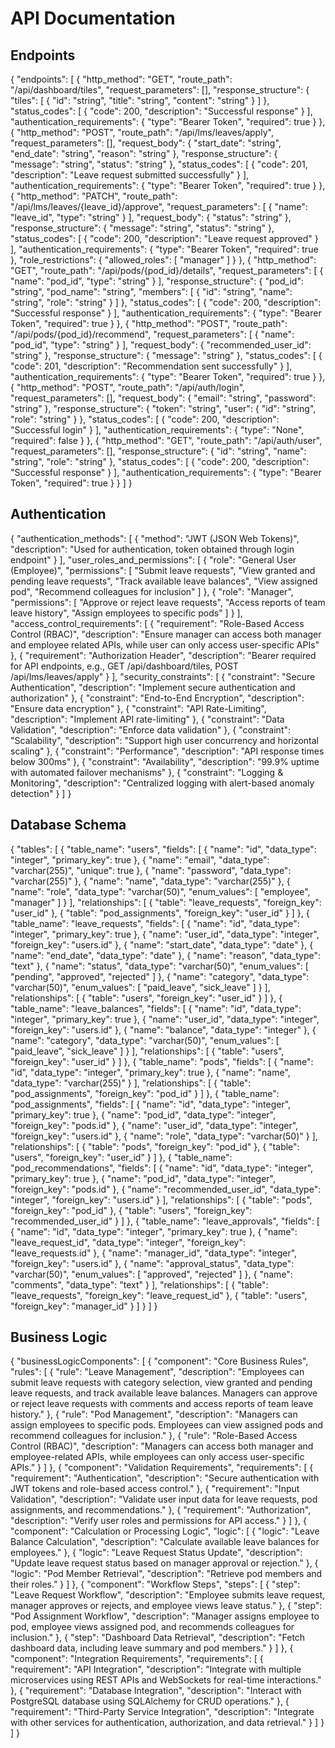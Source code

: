 
# API Documentation

## Endpoints

{
  "endpoints": [
    {
      "http_method": "GET",
      "route_path": "/api/dashboard/tiles",
      "request_parameters": [],
      "response_structure": {
        "tiles": [
          {
            "id": "string",
            "title": "string",
            "content": "string"
          }
        ]
      },
      "status_codes": [
        {
          "code": 200,
          "description": "Successful response"
        }
      ],
      "authentication_requirements": {
        "type": "Bearer Token",
        "required": true
      }
    },
    {
      "http_method": "POST",
      "route_path": "/api/lms/leaves/apply",
      "request_parameters": [],
      "request_body": {
        "start_date": "string",
        "end_date": "string",
        "reason": "string"
      },
      "response_structure": {
        "message": "string",
        "status": "string"
      },
      "status_codes": [
        {
          "code": 201,
          "description": "Leave request submitted successfully"
        }
      ],
      "authentication_requirements": {
        "type": "Bearer Token",
        "required": true
      }
    },
    {
      "http_method": "PATCH",
      "route_path": "/api/lms/leaves/{leave_id}/approve",
      "request_parameters": [
        {
          "name": "leave_id",
          "type": "string"
        }
      ],
      "request_body": {
        "status": "string"
      },
      "response_structure": {
        "message": "string",
        "status": "string"
      },
      "status_codes": [
        {
          "code": 200,
          "description": "Leave request approved"
        }
      ],
      "authentication_requirements": {
        "type": "Bearer Token",
        "required": true
      },
      "role_restrictions": {
        "allowed_roles": [
          "manager"
        ]
      }
    },
    {
      "http_method": "GET",
      "route_path": "/api/pods/{pod_id}/details",
      "request_parameters": [
        {
          "name": "pod_id",
          "type": "string"
        }
      ],
      "response_structure": {
        "pod_id": "string",
        "pod_name": "string",
        "members": [
          {
            "id": "string",
            "name": "string",
            "role": "string"
          }
        ]
      },
      "status_codes": [
        {
          "code": 200,
          "description": "Successful response"
        }
      ],
      "authentication_requirements": {
        "type": "Bearer Token",
        "required": true
      }
    },
    {
      "http_method": "POST",
      "route_path": "/api/pods/{pod_id}/recommend",
      "request_parameters": [
        {
          "name": "pod_id",
          "type": "string"
        }
      ],
      "request_body": {
        "recommended_user_id": "string"
      },
      "response_structure": {
        "message": "string"
      },
      "status_codes": [
        {
          "code": 201,
          "description": "Recommendation sent successfully"
        }
      ],
      "authentication_requirements": {
        "type": "Bearer Token",
        "required": true
      }
    },
    {
      "http_method": "POST",
      "route_path": "/api/auth/login",
      "request_parameters": [],
      "request_body": {
        "email": "string",
        "password": "string"
      },
      "response_structure": {
        "token": "string",
        "user": {
          "id": "string",
          "role": "string"
        }
      },
      "status_codes": [
        {
          "code": 200,
          "description": "Successful login"
        }
      ],
      "authentication_requirements": {
        "type": "None",
        "required": false
      }
    },
    {
      "http_method": "GET",
      "route_path": "/api/auth/user",
      "request_parameters": [],
      "response_structure": {
        "id": "string",
        "name": "string",
        "role": "string"
      },
      "status_codes": [
        {
          "code": 200,
          "description": "Successful response"
        }
      ],
      "authentication_requirements": {
        "type": "Bearer Token",
        "required": true
      }
    }
  ]
}

## Authentication

{
  "authentication_methods": [
    {
      "method": "JWT (JSON Web Tokens)",
      "description": "Used for authentication, token obtained through login endpoint"
    }
  ],
  "user_roles_and_permissions": [
    {
      "role": "General User (Employee)",
      "permissions": [
        "Submit leave requests",
        "View granted and pending leave requests",
        "Track available leave balances",
        "View assigned pod",
        "Recommend colleagues for inclusion"
      ]
    },
    {
      "role": "Manager",
      "permissions": [
        "Approve or reject leave requests",
        "Access reports of team leave history",
        "Assign employees to specific pods"
      ]
    }
  ],
  "access_control_requirements": [
    {
      "requirement": "Role-Based Access Control (RBAC)",
      "description": "Ensure manager can access both manager and employee related APIs, while user can only access user-specific APIs"
    },
    {
      "requirement": "Authorization Header",
      "description": "Bearer <token> required for API endpoints, e.g., GET /api/dashboard/tiles, POST /api/lms/leaves/apply"
    }
  ],
  "security_constraints": [
    {
      "constraint": "Secure Authentication",
      "description": "Implement secure authentication and authorization"
    },
    {
      "constraint": "End-to-End Encryption",
      "description": "Ensure data encryption"
    },
    {
      "constraint": "API Rate-Limiting",
      "description": "Implement API rate-limiting"
    },
    {
      "constraint": "Data Validation",
      "description": "Enforce data validation"
    },
    {
      "constraint": "Scalability",
      "description": "Support high user concurrency and horizontal scaling"
    },
    {
      "constraint": "Performance",
      "description": "API response times below 300ms"
    },
    {
      "constraint": "Availability",
      "description": "99.9% uptime with automated failover mechanisms"
    },
    {
      "constraint": "Logging & Monitoring",
      "description": "Centralized logging with alert-based anomaly detection"
    }
  ]
}

## Database Schema

{
  "tables": [
    {
      "table_name": "users",
      "fields": [
        {
          "name": "id",
          "data_type": "integer",
          "primary_key": true
        },
        {
          "name": "email",
          "data_type": "varchar(255)",
          "unique": true
        },
        {
          "name": "password",
          "data_type": "varchar(255)"
        },
        {
          "name": "name",
          "data_type": "varchar(255)"
        },
        {
          "name": "role",
          "data_type": "varchar(50)",
          "enum_values": [
            "employee",
            "manager"
          ]
        }
      ],
      "relationships": [
        {
          "table": "leave_requests",
          "foreign_key": "user_id"
        },
        {
          "table": "pod_assignments",
          "foreign_key": "user_id"
        }
      ]
    },
    {
      "table_name": "leave_requests",
      "fields": [
        {
          "name": "id",
          "data_type": "integer",
          "primary_key": true
        },
        {
          "name": "user_id",
          "data_type": "integer",
          "foreign_key": "users.id"
        },
        {
          "name": "start_date",
          "data_type": "date"
        },
        {
          "name": "end_date",
          "data_type": "date"
        },
        {
          "name": "reason",
          "data_type": "text"
        },
        {
          "name": "status",
          "data_type": "varchar(50)",
          "enum_values": [
            "pending",
            "approved",
            "rejected"
          ]
        },
        {
          "name": "category",
          "data_type": "varchar(50)",
          "enum_values": [
            "paid_leave",
            "sick_leave"
          ]
        }
      ],
      "relationships": [
        {
          "table": "users",
          "foreign_key": "user_id"
        }
      ]
    },
    {
      "table_name": "leave_balances",
      "fields": [
        {
          "name": "id",
          "data_type": "integer",
          "primary_key": true
        },
        {
          "name": "user_id",
          "data_type": "integer",
          "foreign_key": "users.id"
        },
        {
          "name": "balance",
          "data_type": "integer"
        },
        {
          "name": "category",
          "data_type": "varchar(50)",
          "enum_values": [
            "paid_leave",
            "sick_leave"
          ]
        }
      ],
      "relationships": [
        {
          "table": "users",
          "foreign_key": "user_id"
        }
      ]
    },
    {
      "table_name": "pods",
      "fields": [
        {
          "name": "id",
          "data_type": "integer",
          "primary_key": true
        },
        {
          "name": "name",
          "data_type": "varchar(255)"
        }
      ],
      "relationships": [
        {
          "table": "pod_assignments",
          "foreign_key": "pod_id"
        }
      ]
    },
    {
      "table_name": "pod_assignments",
      "fields": [
        {
          "name": "id",
          "data_type": "integer",
          "primary_key": true
        },
        {
          "name": "pod_id",
          "data_type": "integer",
          "foreign_key": "pods.id"
        },
        {
          "name": "user_id",
          "data_type": "integer",
          "foreign_key": "users.id"
        },
        {
          "name": "role",
          "data_type": "varchar(50)"
        }
      ],
      "relationships": [
        {
          "table": "pods",
          "foreign_key": "pod_id"
        },
        {
          "table": "users",
          "foreign_key": "user_id"
        }
      ]
    },
    {
      "table_name": "pod_recommendations",
      "fields": [
        {
          "name": "id",
          "data_type": "integer",
          "primary_key": true
        },
        {
          "name": "pod_id",
          "data_type": "integer",
          "foreign_key": "pods.id"
        },
        {
          "name": "recommended_user_id",
          "data_type": "integer",
          "foreign_key": "users.id"
        }
      ],
      "relationships": [
        {
          "table": "pods",
          "foreign_key": "pod_id"
        },
        {
          "table": "users",
          "foreign_key": "recommended_user_id"
        }
      ]
    },
    {
      "table_name": "leave_approvals",
      "fields": [
        {
          "name": "id",
          "data_type": "integer",
          "primary_key": true
        },
        {
          "name": "leave_request_id",
          "data_type": "integer",
          "foreign_key": "leave_requests.id"
        },
        {
          "name": "manager_id",
          "data_type": "integer",
          "foreign_key": "users.id"
        },
        {
          "name": "approval_status",
          "data_type": "varchar(50)",
          "enum_values": [
            "approved",
            "rejected"
          ]
        },
        {
          "name": "comments",
          "data_type": "text"
        }
      ],
      "relationships": [
        {
          "table": "leave_requests",
          "foreign_key": "leave_request_id"
        },
        {
          "table": "users",
          "foreign_key": "manager_id"
        }
      ]
    }
  ]
}

## Business Logic

{
  "businessLogicComponents": [
    {
      "component": "Core Business Rules",
      "rules": [
        {
          "rule": "Leave Management",
          "description": "Employees can submit leave requests with category selection, view granted and pending leave requests, and track available leave balances. Managers can approve or reject leave requests with comments and access reports of team leave history."
        },
        {
          "rule": "Pod Management",
          "description": "Managers can assign employees to specific pods. Employees can view assigned pods and recommend colleagues for inclusion."
        },
        {
          "rule": "Role-Based Access Control (RBAC)",
          "description": "Managers can access both manager and employee-related APIs, while employees can only access user-specific APIs."
        }
      ]
    },
    {
      "component": "Validation Requirements",
      "requirements": [
        {
          "requirement": "Authentication",
          "description": "Secure authentication with JWT tokens and role-based access control."
        },
        {
          "requirement": "Input Validation",
          "description": "Validate user input data for leave requests, pod assignments, and recommendations."
        },
        {
          "requirement": "Authorization",
          "description": "Verify user roles and permissions for API access."
        }
      ]
    },
    {
      "component": "Calculation or Processing Logic",
      "logic": [
        {
          "logic": "Leave Balance Calculation",
          "description": "Calculate available leave balances for employees."
        },
        {
          "logic": "Leave Request Status Update",
          "description": "Update leave request status based on manager approval or rejection."
        },
        {
          "logic": "Pod Member Retrieval",
          "description": "Retrieve pod members and their roles."
        }
      ]
    },
    {
      "component": "Workflow Steps",
      "steps": [
        {
          "step": "Leave Request Workflow",
          "description": "Employee submits leave request, manager approves or rejects, and employee views leave status."
        },
        {
          "step": "Pod Assignment Workflow",
          "description": "Manager assigns employee to pod, employee views assigned pod, and recommends colleagues for inclusion."
        },
        {
          "step": "Dashboard Data Retrieval",
          "description": "Fetch dashboard data, including leave summary and pod members."
        }
      ]
    },
    {
      "component": "Integration Requirements",
      "requirements": [
        {
          "requirement": "API Integration",
          "description": "Integrate with multiple microservices using REST APIs and WebSockets for real-time interactions."
        },
        {
          "requirement": "Database Integration",
          "description": "Interact with PostgreSQL database using SQLAlchemy for CRUD operations."
        },
        {
          "requirement": "Third-Party Service Integration",
          "description": "Integrate with other services for authentication, authorization, and data retrieval."
        }
      ]
    }
  ]
}
